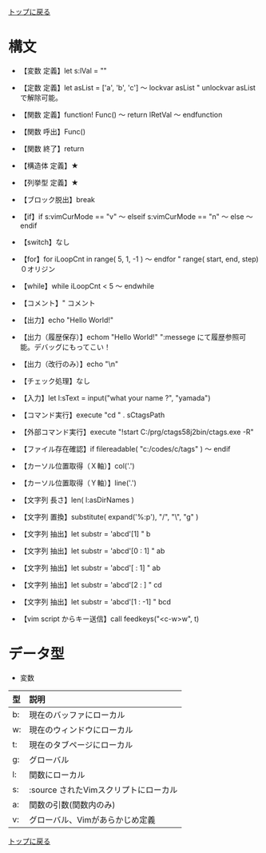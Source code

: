[トップに戻る](../index.md)

# 構文
- 【変数 定義】let s:lVal = ""
- 【定数 定義】let asList = ['a', 'b', 'c'] ～ lockvar asList " unlockvar asList で解除可能。
- 【関数 定義】function! Func() ～ return lRetVal ～ endfunction
- 【関数 呼出】Func()
- 【関数 終了】return
- 【構造体 定義】★
- 【列挙型 定義】★
- 【ブロック脱出】break

- 【if】if s:vimCurMode == "v" ～ elseif s:vimCurMode == "n" ～ else ～ endif
- 【switch】なし
- 【for】for iLoopCnt in range( 5, 1, -1 ) ～ endfor " range( start, end, step) ０オリジン
- 【while】while iLoopCnt < 5 ～ endwhile
- 【コメント】" コメント
- 【出力】echo "Hello World!"
- 【出力（履歴保存）】echom "Hello World!" ":messege にて履歴参照可能。デバッグにもってこい！
- 【出力（改行のみ）】echo "\n"
- 【チェック処理】なし
- 【入力】let l:sText = input("what your name ?", "yamada")

- 【コマンド実行】execute "cd " . sCtagsPath
- 【外部コマンド実行】execute "!start C:/prg/ctags58j2bin/ctags.exe -R"
- 【ファイル存在確認】if filereadable( "c:/codes/c/tags" ) ～ endif
- 【カーソル位置取得（Ｘ軸）】col('.')
- 【カーソル位置取得（Ｙ軸）】line('.')

- 【文字列 長さ】len( l:asDirNames )
- 【文字列 置換】substitute( expand('%:p'), "/", "\\", "g" )
- 【文字列 抽出】let substr = 'abcd'[1]      " b
- 【文字列 抽出】let substr = 'abcd'[0 : 1]  " ab
- 【文字列 抽出】let substr = 'abcd'[ : 1]   " ab
- 【文字列 抽出】let substr = 'abcd'[2 : ]   " cd
- 【文字列 抽出】let substr = 'abcd'[1 : -1] " bcd

- 【vim script からキー送信】call feedkeys("\<c-w\>w", t)

# データ型
- 変数

| 型 | 説明                                   |
|:---|:---|
| b: | 現在のバッファにローカル               |
| w: | 現在のウィンドウにローカル             |
| t: | 現在のタブページにローカル             |
| g: | グローバル                             |
| l: | 関数にローカル                         |
| s: | :source されたVimスクリプトにローカル  |
| a: | 関数の引数(関数内のみ)                 |
| v: | グローバル、Vimがあらかじめ定義        |

[トップに戻る](../index.md)
